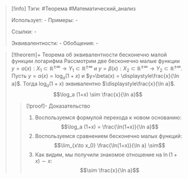 > [!info]
> Тэги: #Теорема #Математический_анализ   
> 
> Использует: *-*
> Примеры: *-*
> 
> Ссылки: *-*
> 
> Эквивалентности: *-*
> Обобщения: *-*

> [!theorem]+ Теорема об эквивалентности бесконечно малой функции логарифма
> Рассмотрим две бесконечно малые функции $y=\alpha(x):X_1 \subset \mathbb{R^{\pm\infty}}\rightarrow Y_1 \subset \mathbb{R^{\pm\infty}}$ и $y=\beta(x):X_2 \subset \mathbb{R^{\pm\infty}}\rightarrow Y_2 \subset \mathbb{R^{\pm\infty}}$. Пусть $y=\alpha(x) = \log_a (1+x)$ и $y=\beta(x) = \displaystyle\frac{x}{\ln a}$. Тогда $\log_a (1+x)$ эквивалентно $\displaystyle\frac{x}{\ln a}$.
> $$\log_a (1+x) \sim \frac{x}{\ln a}$$
> > [!proof]- Доказательство
> > 1. Воспользуемся формулой перехода к новом основанию: $$\log_a (1+x) = \frac{\ln(1+x)}{\ln a}$$ 
> > 2. Воспользуемся сравнением бесконечно малых функций: $$\lim_{x\to x_0} \frac{\ln(1+x)}{\ln a} \sim$$
> > 3. Как видим, мы получили знакомое отношение на $\ln (1+x) \sim x$: $$\sim \frac{x}{\ln a}$$ 
